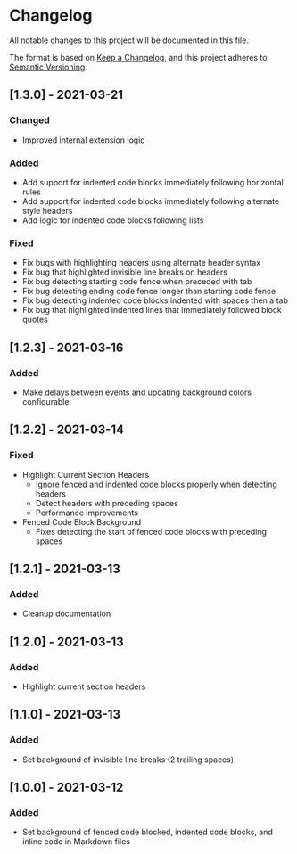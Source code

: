 # Changelog
All notable changes to this project will be documented in this file.

The format is based on [Keep a Changelog](https://keepachangelog.com/en/1.0.0/),
and this project adheres to [Semantic Versioning](https://semver.org/spec/v2.0.0.html).

## [1.3.0] - 2021-03-21
### Changed
- Improved internal extension logic
### Added
- Add support for indented code blocks immediately following horizontal rules
- Add support for indented code blocks immediately following alternate style headers
- Add logic for indented code blocks following lists
### Fixed
- Fix bugs with highlighting headers using alternate header syntax
- Fix bug that highlighted invisible line breaks on headers
- Fix bug detecting starting code fence when preceded with tab
- Fix bug detecting ending code fence longer than starting code fence
- Fix bug detecting indented code blocks indented with spaces then a tab
- Fix bug that highlighted indented lines that immediately followed block quotes

## [1.2.3] - 2021-03-16
### Added
- Make delays between events and updating background colors configurable

## [1.2.2] - 2021-03-14
### Fixed
- Highlight Current Section Headers
	- Ignore fenced and indented code blocks properly when detecting headers
	- Detect headers with preceding spaces
	- Performance improvements
- Fenced Code Block Background
	- Fixes detecting the start of fenced code blocks with preceding spaces


## [1.2.1] - 2021-03-13
### Added
- Cleanup documentation

## [1.2.0] - 2021-03-13
### Added
- Highlight current section headers

## [1.1.0] - 2021-03-13
### Added
- Set background of invisible line breaks (2 trailing spaces)

## [1.0.0] - 2021-03-12
### Added
- Set background of fenced code blocked, indented code blocks, and inline code in Markdown files
